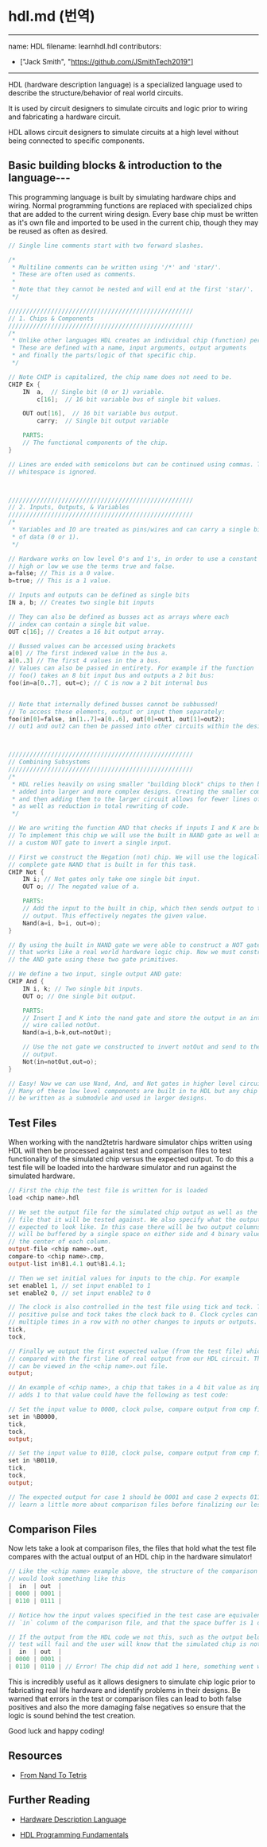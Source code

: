 # hdl.md (번역)

---
name: HDL
filename: learnhdl.hdl
contributors:
  - ["Jack Smith", "https://github.com/JSmithTech2019"]
---

HDL (hardware description language) is a specialized language used to describe the structure/behavior of real world circuits.

It is used by circuit designers to simulate circuits and logic prior to wiring and fabricating a hardware circuit.

HDL allows circuit designers to simulate circuits at a high level without being connected to specific components.

## Basic building blocks & introduction to the language---
This programming language is built by simulating hardware chips and wiring. Normal programming functions are replaced with specialized chips that are added to the current wiring design. Every base chip must be written as it's own file and imported to be used in the current chip, though they may be reused as often as desired.

```verilog
// Single line comments start with two forward slashes.

/*
 * Multiline comments can be written using '/*' and 'star/'.
 * These are often used as comments.
 *
 * Note that they cannot be nested and will end at the first 'star/'.
 */

////////////////////////////////////////////////////
// 1. Chips & Components
////////////////////////////////////////////////////
/*
 * Unlike other languages HDL creates an individual chip (function) per file
 * These are defined with a name, input arguments, output arguments
 * and finally the parts/logic of that specific chip.
 */

// Note CHIP is capitalized, the chip name does not need to be.
CHIP Ex {
    IN  a,  // Single bit (0 or 1) variable.
        c[16];  // 16 bit variable bus of single bit values.

    OUT out[16],  // 16 bit variable bus output.
        carry;  // Single bit output variable

    PARTS:
    // The functional components of the chip.
}

// Lines are ended with semicolons but can be continued using commas. The
// whitespace is ignored.



////////////////////////////////////////////////////
// 2. Inputs, Outputs, & Variables
////////////////////////////////////////////////////
/*
 * Variables and IO are treated as pins/wires and can carry a single bit
 * of data (0 or 1).
 */

// Hardware works on low level 0's and 1's, in order to use a constant
// high or low we use the terms true and false.
a=false; // This is a 0 value.
b=true; // This is a 1 value.

// Inputs and outputs can be defined as single bits
IN a, b; // Creates two single bit inputs

// They can also be defined as busses act as arrays where each
// index can contain a single bit value.
OUT c[16]; // Creates a 16 bit output array.

// Bussed values can be accessed using brackets
a[0] // The first indexed value in the bus a.
a[0..3] // The first 4 values in the a bus.
// Values can also be passed in entirety. For example if the function
// foo() takes an 8 bit input bus and outputs a 2 bit bus:
foo(in=a[0..7], out=c); // C is now a 2 bit internal bus


// Note that internally defined busses cannot be subbussed!
// To access these elements, output or input them separately:
foo(in[0]=false, in[1..7]=a[0..6], out[0]=out1, out[1]=out2);
// out1 and out2 can then be passed into other circuits within the design.



////////////////////////////////////////////////////
// Combining Subsystems
////////////////////////////////////////////////////
/*
 * HDL relies heavily on using smaller "building block" chips to then be
 * added into larger and more complex designs. Creating the smaller components
 * and then adding them to the larger circuit allows for fewer lines of code
 * as well as reduction in total rewriting of code.
 */

// We are writing the function AND that checks if inputs I and K are both one.
// To implement this chip we will use the built in NAND gate as well as design
// a custom NOT gate to invert a single input.

// First we construct the Negation (not) chip. We will use the logically
// complete gate NAND that is built in for this task.
CHIP Not {
    IN i; // Not gates only take one single bit input.
    OUT o; // The negated value of a.

    PARTS:
    // Add the input to the built in chip, which then sends output to the NOT
    // output. This effectively negates the given value.
    Nand(a=i, b=i, out=o);
}

// By using the built in NAND gate we were able to construct a NOT gate
// that works like a real world hardware logic chip. Now we must construct
// the AND gate using these two gate primitives.

// We define a two input, single output AND gate:
CHIP And {
    IN i, k; // Two single bit inputs.
    OUT o; // One single bit output.

    PARTS:
    // Insert I and K into the nand gate and store the output in an internal
    // wire called notOut.
    Nand(a=i,b=k,out=notOut);

    // Use the not gate we constructed to invert notOut and send to the AND
    // output.
    Not(in=notOut,out=o);
}

// Easy! Now we can use Nand, And, and Not gates in higher level circuits.
// Many of these low level components are built in to HDL but any chip can
// be written as a submodule and used in larger designs.
```

## Test Files
When working with the nand2tetris hardware simulator chips written using HDL will
then be processed against test and comparison files to test functionality of the
simulated chip versus the expected output. To do this a test file will be loaded
into the hardware simulator and run against the simulated hardware.

```verilog
// First the chip the test file is written for is loaded
load <chip name>.hdl

// We set the output file for the simulated chip output as well as the comparison
// file that it will be tested against. We also specify what the output is
// expected to look like. In this case there will be two output columns, each
// will be buffered by a single space on either side and 4 binary values in
// the center of each column.
output-file <chip name>.out,
compare-to <chip name>.cmp,
output-list in%B1.4.1 out%B1.4.1;

// Then we set initial values for inputs to the chip. For example
set enable1 1, // set input enable1 to 1
set enable2 0, // set input enable2 to 0

// The clock is also controlled in the test file using tick and tock. Tick is a
// positive pulse and tock takes the clock back to 0. Clock cycles can be run
// multiple times in a row with no other changes to inputs or outputs.
tick,
tock,

// Finally we output the first expected value (from the test file) which is then
// compared with the first line of real output from our HDL circuit. This output
// can be viewed in the <chip name>.out file.
output;

// An example of <chip name>, a chip that takes in a 4 bit value as input and
// adds 1 to that value could have the following as test code:

// Set the input value to 0000, clock pulse, compare output from cmp file to actual out.
set in %B0000,
tick,
tock,
output;

// Set the input value to 0110, clock pulse, compare output from cmp file to actual out.
set in %B0110,
tick,
tock,
output;

// The expected output for case 1 should be 0001 and case 2 expects 0111, lets
// learn a little more about comparison files before finalizing our lesson.
```

## Comparison Files
Now lets take a look at comparison files, the files that hold what the test file
compares with the actual output of an HDL chip in the hardware simulator!

```verilog
// Like the <chip name> example above, the structure of the comparison file
// would look something like this
|  in  | out  |
| 0000 | 0001 |
| 0110 | 0111 |

// Notice how the input values specified in the test case are equivalent to the
// `in` column of the comparison file, and that the space buffer is 1 on either side.

// If the output from the HDL code we not this, such as the output below, then the
// test will fail and the user will know that the simulated chip is not correctly designed.
|  in  | out  |
| 0000 | 0001 |
| 0110 | 0110 | // Error! The chip did not add 1 here, something went wrong.
```

This is incredibly useful as it allows designers to simulate chip logic prior to
fabricating real life hardware and identify problems in their designs. Be warned that
errors in the test or comparison files can lead to both false positives and also
the more damaging false negatives so ensure that the logic is sound behind the test
creation.


Good luck and happy coding!

## Resources

* [From Nand To Tetris](https://www.nand2tetris.org)

## Further Reading

* [Hardware Description Language](https://en.wikipedia.org/wiki/Hardware_description_language)

* [HDL Programming Fundamentals](https://www.electronicdesign.com/products/hdl-programming-fundamentals)
